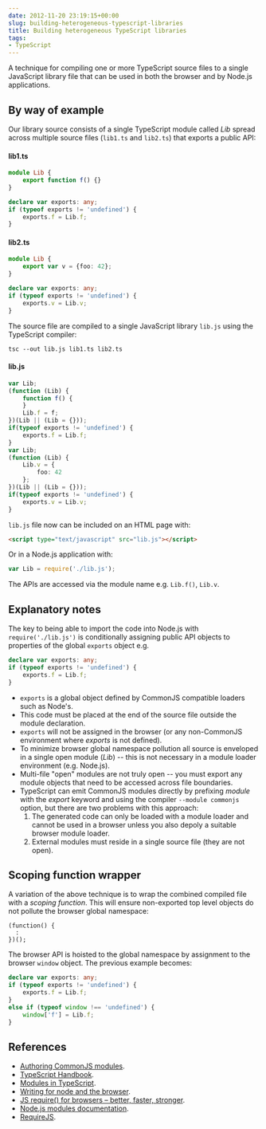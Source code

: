 ```yaml
---
date: 2012-11-20 23:19:15+00:00
slug: building-heterogeneous-typescript-libraries
title: Building heterogeneous TypeScript libraries
tags:
- TypeScript
---
```


A technique for compiling one or more TypeScript source files to a single JavaScript library file that can be used in both the browser and by Node.js applications.

<!--more-->

## By way of example

Our library source consists of a single TypeScript module called _Lib_ spread across multiple source files (`lib1.ts` and `lib2.ts`) that exports a public API:

#### lib1.ts
    
``` typescript
module Lib {
    export function f() {}
}

declare var exports: any;
if (typeof exports != 'undefined') {
    exports.f = Lib.f;
}
```

#### lib2.ts
    

``` typescript
module Lib {
    export var v = {foo: 42};
}

declare var exports: any;
if (typeof exports != 'undefined') {
    exports.v = Lib.v;
}
```

The source file are compiled to a single JavaScript library `lib.js` using the TypeScript compiler:
    
    tsc --out lib.js lib1.ts lib2.ts


 

#### lib.js
    
``` typescript
var Lib;
(function (Lib) {
    function f() {
    }
    Lib.f = f;
})(Lib || (Lib = {}));
if(typeof exports != 'undefined') {
    exports.f = Lib.f;
}
var Lib;
(function (Lib) {
    Lib.v = {
        foo: 42
    };
})(Lib || (Lib = {}));
if(typeof exports != 'undefined') {
    exports.v = Lib.v;
}
```

`lib.js` file now can be included on an HTML page with:
    
``` html
<script type="text/javascript" src="lib.js"></script>
```

Or in a Node.js application with:
    
``` js
var Lib = require('./lib.js');
```

The APIs are accessed via the module name e.g. `Lib.f()`, `Lib.v`.

## Explanatory notes

The key to being able to import the code into Node.js with `require('./lib.js')` is conditionally assigning public API objects to properties of the global `exports` object e.g.
    
``` typescript
declare var exports: any;
if (typeof exports != 'undefined') {
    exports.f = Lib.f;
}
```

  * `exports` is a global object defined by CommonJS compatible loaders such as Node's. 
  * This code must be placed at the end of the source file outside the module declaration. 
  * `exports` will not be assigned in the browser (or any non-CommonJS environment where _exports_ is not defined). 
  * To minimize browser global namespace pollution all source is enveloped in a single open module (_Lib_) -- this is not necessary in a module loader environment (e.g. Node.js). 
  * Multi-file "open" modules are not truly open -- you must export any module objects that need to be accessed across file boundaries. 
  * TypeScript can emit CommonJS modules directly by prefixing _module_ with the _export_ keyword and using the compiler `--module commonjs` option, but there are two problems with this approach: 
    1. The generated code can only be loaded with a module loader and cannot be used in a browser unless you also depoly a suitable browser module loader. 
    2. External modules must reside in a single source file (they are not open). 

## Scoping function wrapper

A variation of the above technique is to wrap the combined compiled file with a _scoping function_. This will ensure non-exported top level objects do not pollute the browser global namespace:
    
    (function() {
      :
    })();

The browser API is hoisted to the global namespace by assignment to the browser `window` object. The previous example becomes:
    
``` typescript
declare var exports: any;
if (typeof exports != 'undefined') {
    exports.f = Lib.f;
}
else if (typeof window !== 'undefined') {
    window['f'] = Lib.f;
}
```

## References

  * [Authoring CommonJS modules](http://know.cujojs.com/tutorials/modules/authoring-cjs-modules). 
  * [TypeScript Handbook](http://www.typescriptlang.org/Handbook#modules). 
  * [Modules in TypeScript](http://typescript.codeplex.com/wikipage?title=Modules%20in%20TypeScript). 
  * [Writing for node and the browser](http://caolanmcmahon.com/posts/writing_for_node_and_the_browser/). 
  * [JS require() for browsers – better, faster, stronger](http://pixelsvsbytes.com/blog/2013/02/js-require-for-browsers-better-faster-stronger/). 
  * [Node.js modules documentation](http://nodejs.org/api/modules.html). 
  * [RequireJS](http://requirejs.org/). 
